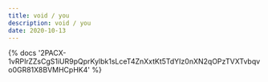 ```yaml
---
title: void / you
description: void / you
date: 2020-10-13
---
```

<body style="margin:0">
{% docs '2PACX-1vRPIrZZsCgS1iUR9pQprKylbk1sLceT4ZnXxtKt5TdYIz0nXN2qOPzTVXTvbqvo0GR81X8BVMHCpHK4' %}